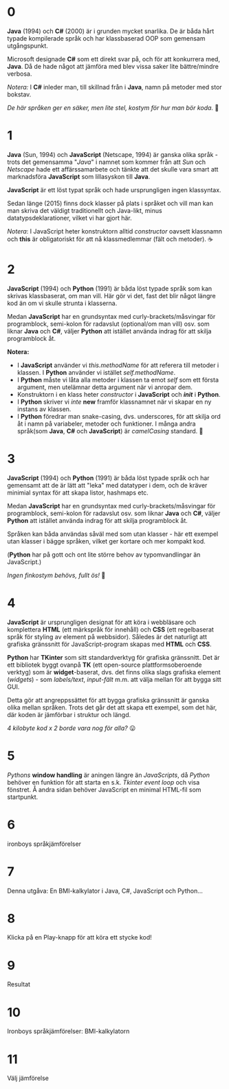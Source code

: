 
# 0
**Java** (1994) och **C#** (2000) är i grunden mycket snarlika. De är båda hårt typade kompilerade språk och har klassbaserad OOP som gemensam utgångspunkt.

Microsoft designade **C#** som ett direkt svar på, och för att konkurrera med, **Java**. Då de hade något att jämföra med blev vissa saker lite bättre/mindre verbosa.

*Notera:* I **C#** inleder man, till skillnad från i **Java**, namn på metoder med stor bokstav.

*De här språken ger en säker, men lite stel, kostym för hur man bör koda.* 👔

# 1
**Java** (Sun, 1994) och **JavaScript** (Netscape, 1994) är ganska olika språk - trots det gemensamma "*Java*" i namnet som kommer från att *Sun* och *Netscape* hade ett affärssamarbete och tänkte att det skulle vara smart att marknadsföra **JavaScript** som lillasyskon till **Java**.

**JavaScript** är ett löst typat språk och hade ursprungligen ingen klassyntax.

Sedan länge (2015) finns dock klasser på plats i språket och vill man kan man skriva det väldigt traditionellt och Java-likt, minus datatypsdeklarationer, vilket vi har gjort här.

*Notera*: I JavaScript heter konstruktorn alltid *constructor* oavsett klassnamn och **this** är obligatoriskt för att nå klassmedlemmar (fält och metoder). ☕

# 2
**JavaScript** (1994) och **Python** (1991) är båda löst typade språk som kan skrivas klassbaserat, om man vill. Här gör vi det, fast det blir något längre kod än om vi skulle strunta i klasserna.

Medan **JavaScript** har en grundsyntax med curly-brackets/måsvingar för programblock, semi-kolon för radavslut (optional/om man vill) osv. som liknar **Java** och **C#**, väljer **Python** att istället använda indrag för att skilja programblock åt.

**Notera:**
* I **JavaScript** använder vi *this.methodName* för att referera till metoder i klassen. I **Python** använder vi istället *self.methodName*.
* I **Python** måste vi låta alla metoder i klassen ta emot *self* som ett första argument, men utelämnar detta argument när vi anropar dem.
* Konstruktorn i en klass heter *constructor* i **JavaScript** och <span class="init-in-py">*__init__*</span> i **Python**.
* I **Python** skriver vi *inte* **new** framför klassnamnet när vi skapar en ny instans av klassen.
* I **Python** föredrar man snake-casing, dvs. underscores, för att skilja ord åt i namn på variabeler, metoder och funktioner. I många andra språk(som **Java**, **C#** och **JavaScript**) är *camelCasing* standard. 🐫

# 3
**JavaScript** (1994) och **Python** (1991) är båda löst typade språk och har gemensamt att de är lätt att "leka" med datatyper i dem, och de kräver minimial syntax för att skapa listor, hashmaps etc.

Medan **JavaScript** har en grundsyntax med curly-brackets/måsvingar för programblock, semi-kolon för radavslut osv. som liknar **Java** och **C#**, väljer **Python** att istället använda indrag för att skilja programblock åt.

Språken kan båda användas såväl med som utan klasser - här ett exempel utan klasser i bägge språken, vilket ger kortare och mer kompakt kod.

(**Python** har på gott och ont lite större behov av typomvandlingar än JavaScript.)

*Ingen finkostym behövs, fullt ös!* 🎉

# 4
**JavaScript** är ursprungligen designat för att köra i webbläsare och komplettera **HTML** (ett märkspråk för innehåll) och **CSS** (ett regelbaserat språk för styling av element på webbsidor). Således är det naturligt att grafiska gränssnitt för JavaScript-program skapas med **HTML** och **CSS**.

**Python** har **TKinter** som sitt standardverktyg för grafiska gränssnitt. Det är ett bibliotek byggt ovanpå **TK** (ett open-source plattformsoberoende verktyg) som är **widget**-baserat, dvs. det finns olika slags grafiska element (*widgets*) - som *labels/text*, *input-fält* m.m. att välja mellan för att bygga sitt GUI.

Detta gör att angreppssättet för att bygga grafiska gränssnitt är ganska olika mellan språken. Trots det går det att skapa ett exempel, som det här, där koden är jämförbar i struktur och längd.

*4 kilobyte kod x 2 borde vara nog för alla?* 😛

# 5
*Pythons* **window handling** är aningen längre än *JavaScripts*, då *Python* behöver en funktion för att starta en s.k. *Tkinter event loop* och visa fönstret. Å andra sidan behöver JavaScript en minimal HTML-fil som startpunkt.

# 6
ironboys språkjämförelser

# 7
Denna utgåva: En BMI-kalkylator i Java, C#, JavaScript och Python...

# 8
Klicka på en Play-knapp för att köra ett stycke kod!

# 9
Resultat

# 10
Ironboys språkjämförelser: BMI-kalkylatorn

# 11
Välj jämförelse